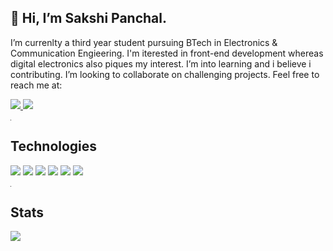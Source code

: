 <h2><b>👋 Hi, I’m Sakshi Panchal. </b></h2>
I’m currenlty a third year student pursuing BTech in Electronics & Communication Engieering. I'm iterested in front-end development whereas digital electronics also piques my interest. I’m into learning and i believe i contributing. I’m looking to collaborate on challenging projects.
Feel free to reach me at:

<a href = "mailto:skshpanchal@gmail.com" > <img src ="https://img.shields.io/badge/skshpanchal@gmail.com-D14836?style=for-the-badge&logo=gmail&logoColor=white"> </a>  <a href ="https://www.linkedin.com/in/sakshi-panchal-328b831b2"> <img src ="https://img.shields.io/badge/LinkedIn-0077B5?style=for-the-badge&logo=linkedin&logoColor=white"></a>

<hr width ="0.1">

  <h2> <b>Technologies </b></h2>
<a> <img src="https://img.shields.io/badge/C%2B%2B-00599C?style=for-the-badge&logo=c%2B%2B&logoColor=white"></a> <a><img src = "https://img.shields.io/badge/C-00599C?style=for-the-badge&logo=c&logoColor=white"> </a><img src = "https://img.shields.io/badge/CSS3-1572B6?style=for-the-badge&logo=css3&logoColor=white"> <img src = "https://img.shields.io/badge/HTML5-E34F26?style=for-the-badge&logo=html5&logoColor=white"> <img src = "https://img.shields.io/badge/JavaScript-323330?style=for-the-badge&logo=javascript&logoColor=F7DF1E"> <img src = "https://img.shields.io/badge/React-20232A?style=for-the-badge&logo=react&logoColor=61DAFB">

<hr width ="0.1">

  <h2><b> Stats </b></h2>
<img src="https://github-readme-stats.vercel.app/api?username=2331sakshi"/>
<!---
2331sakshi/2331sakshi is a ✨ special ✨ repository because its `README.md` (this file) appears on your GitHub profile.
You can click the Preview link to take a look at your changes.
--->
